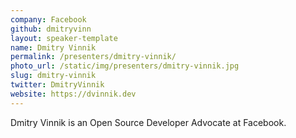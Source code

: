 ```yaml
---
company: Facebook
github: dmitryvinn
layout: speaker-template
name: Dmitry Vinnik
permalink: /presenters/dmitry-vinnik/
photo_url: /static/img/presenters/dmitry-vinnik.jpg
slug: dmitry-vinnik
twitter: DmitryVinnik
website: https://dvinnik.dev
---
```


Dmitry Vinnik is an Open Source Developer Advocate at Facebook.
